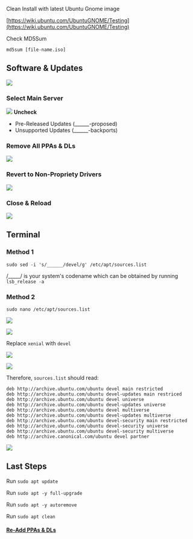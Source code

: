 Clean Install with latest Ubuntu Gnome image

[https://wiki.ubuntu.com/UbuntuGNOME/Testing](https://wiki.ubuntu.com/UbuntuGNOME/Testing)

Check MD5Sum

` md5sum [file-name.iso] `

## Software & Updates

![](http://i.imgur.com/QlrQANr.png)

### Select Main Server

![](http://i.imgur.com/uIBqFm7.png)
**Uncheck**
* Pre-Released Updates (______-proposed)
* Unsupported Updates (______-backports)

### Remove All PPAs & DLs

![](http://i.imgur.com/mI9WY2S.png)

### Revert to Non-Propriety Drivers

![](http://i.imgur.com/LmuJRhY.png)

### Close & Reload

![](http://i.imgur.com/KzJJq5M.png)

## Terminal

### Method 1

```
sudo sed -i 's/______/devel/g' /etc/apt/sources.list
```

/_____/ is your system's codename which can be obtained by running ` lsb_release -a `

### Method 2

```
sudo nano /etc/apt/sources.list
```

![](http://i.imgur.com/i60Vy8v.png)

![](http://i.imgur.com/nU3dGZA.png)

Replace `xenial` with `devel`

![](http://i.imgur.com/yyPD0Z3.png)

![](http://i.imgur.com/oXSABlA.png)

Therefore, ` sources.list ` should read:

```
deb http://archive.ubuntu.com/ubuntu devel main restricted
deb http://archive.ubuntu.com/ubuntu devel-updates main restriced
deb http://archive.ubuntu.com/ubuntu devel universe
deb http://archive.ubuntu.com/ubuntu devel-updates universe
deb http://archive.ubuntu.com/ubuntu devel multiverse
deb http://archive.ubuntu.com/ubuntu devel-updates multiverse 
deb http://archive.ubuntu.com/ubuntu devel-security main restricted
deb http://archive.ubuntu.com/ubuntu devel-security universe
deb http://archive.ubuntu.com/ubuntu devel-security multiverse
deb http://archive.canonical.com/ubuntu devel partner
```

![](http://i.imgur.com/fFJefiQ.png)

## Last Steps

Run ` sudo apt update `

Run ` sudo apt -y full-upgrade `

Run ` sudo apt -y autoremove `

Run ` sudo apt clean `

#### [Re-Add PPAs & DLs](https://github.com/brandleesee/blc/wiki/Ubuntu-PPAs-List)
